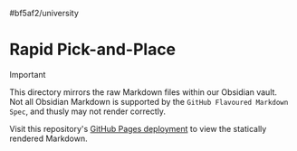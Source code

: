 #bf5af2/university 

# Rapid Pick-and-Place

> [!IMPORTANT]  
> This directory mirrors the raw Markdown files within our Obsidian vault.  
> Not all Obsidian Markdown is supported by the `GitHub Flavoured Markdown Spec`, and thusly may not render correctly.
>
> Visit this repository's [GitHub Pages deployment](https://docs.jamesnzl.xyz/p4p) to view the statically rendered Markdown.
